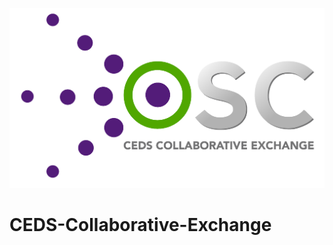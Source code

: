![CEDS Collaborative Exchange Logo](/res/CEDS-Collaborative-Exchange-Full.png "CEDS Collaborative Exchange")
# CEDS-Collaborative-Exchange